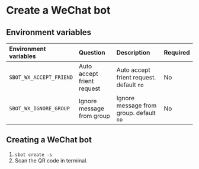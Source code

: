 # Create a WeChat bot

## Environment variables

| Environment variables        |  Question   |  Description  |  Required |
| :--------   | :-----   | :---- |  :---- |
| `SBOT_WX_ACCEPT_FRIEND`        |    Auto accept frient request   |    Auto accept frient request. default `no`  | No |
| `SBOT_WX_IGNORE_GROUP`        |   Ignore message from group    |   Ignore message from group. default `no`  | No |

## Creating a WeChat bot

1. `sbot create -s`
3. Scan the QR code in terminal.
